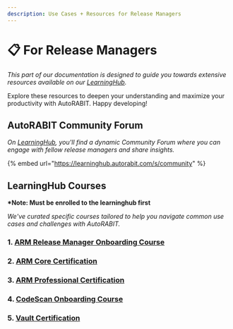 ```yaml
---
description: Use Cases + Resources for Release Managers
---
```


# 📋 For Release Managers

_This part of our documentation is designed to guide you towards extensive resources available on our_ [_LearningHub_](https://learninghub.autorabit.com/s/)_._

Explore these resources to deepen your understanding and maximize your productivity with AutoRABIT. Happy developing!

## AutoRABIT Community Forum

_On_ [_LearningHub_](https://learninghub.autorabit.com/s/)_, you'll find a dynamic Community Forum where you can engage with fellow release managers and share insights._

{% embed url="https://learninghub.autorabit.com/s/community" %}

## LearningHub Courses

**\*Note: Must be enrolled to the learninghub first**

_We've curated specific courses tailored to help you navigate common use cases and challenges with AutoRABIT._

### 1. [ARM Release Manager Onboarding Course](https://learninghub.autorabit.com/course/view.php?id=48)

### 2. [ARM Core Certification](https://learninghub.autorabit.com/course/view.php?id=51)

### 3. [ARM Professional Certification](https://learninghub.autorabit.com/course/view.php?id=52)

### 4. [CodeScan Onboarding Course](https://learninghub.autorabit.com/course/view.php?id=42)

### 5. [Vault Certification](https://learninghub.autorabit.com/course/view.php?id=43)
